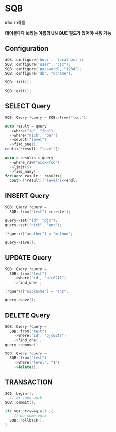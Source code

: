 SQB
===

idiorm짝퉁

__테이블마다 id라는 이름의 UNIQUE 필드가 있어야 사용 가능__

Configuration
----
```C++
SQB::configure("host", "localhost");
SQB::configure("user", "pjc");
SQB::configure("password", "1234");
SQB::configure("db", "dbname");

SQB::init();

SQB::quit();
```

SELECT Query
----
```C++
SQB::Query *query = SQB::from("test");

auto result = query
  ->where("id", "foo")
  ->where("nick", "bar")
  ->select("level")
  ->find_one();
cout<<(*result)["level"];
  
auto = results = query
  ->where_raw("nick=foo")
  ->limit(5)
  ->find_mamy();
for(auto result : results)
  cout<<(*result)["level"]<<endl;
```

INSERT Query
----

```C++
SQB::Query *query =
  SQB::from("test")->create();

query->set("id", "pjc");
query->set("nick", "anz");

(*query)["another"] = "method";

query->save();
```

UPDATE Query
----

```C++
SQB::Query *query =
  SQB::from("test")
    ->where("id", "pjc0247")
    ->find_one();

(*query)["nickname"] = "anz";

query->save();
```

DELETE Query
----

```C++
SQB::Query *query =
  SQB::from("test")
    ->where("id", "pjc0247")
    ->find_one();
query->remove();

SQB::Query *query = 
  SQB::from("test")
    ->where("level", "1")
    ->delete();
```

TRANSACTION
----
```C++
SQB::begin();
  // do some work
SQB::commit();

if( SQB::tryBegin() ){
    // do some work
  SQB::rollback();
}
```
